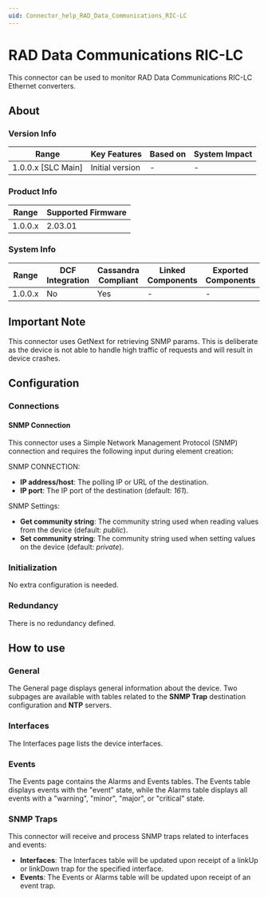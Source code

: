 ```yaml
---
uid: Connector_help_RAD_Data_Communications_RIC-LC
---
```


# RAD Data Communications RIC-LC

This connector can be used to monitor RAD Data Communications RIC-LC Ethernet converters.

## About

### Version Info

| Range                | Key Features     | Based on     | System Impact     |
|----------------------|------------------|--------------|-------------------|
| 1.0.0.x [SLC Main]   | Initial version  | -            | -                 |

### Product Info

| Range     | Supported Firmware     |
|-----------|------------------------|
| 1.0.0.x   | 2.03.01                |

### System Info

| Range     | DCF Integration     | Cassandra Compliant     | Linked Components     | Exported Components     |
|-----------|---------------------|-------------------------|-----------------------|-------------------------|
| 1.0.0.x   | No                  | Yes                     | -                     | -                       |

## Important Note

This connector uses GetNext for retrieving SNMP params. This is deliberate as the device is not able to handle high traffic of requests and will result in device crashes.

## Configuration

### Connections

#### SNMP Connection

This connector uses a Simple Network Management Protocol (SNMP) connection and requires the following input during element creation:

SNMP CONNECTION:

- **IP address/host**: The polling IP or URL of the destination.
- **IP port**: The IP port of the destination (default: *161*).

SNMP Settings:

- **Get community string**: The community string used when reading values from the device (default: *public*).
- **Set community string**: The community string used when setting values on the device (default: *private*).

### Initialization

No extra configuration is needed.

### Redundancy

There is no redundancy defined.

## How to use

### General

The General page displays general information about the device. Two subpages are available with tables related to the **SNMP Trap** destination configuration and **NTP** servers.

### Interfaces

The Interfaces page lists the device interfaces.

### Events

The Events page contains the Alarms and Events tables. The Events table displays events with the "event" state, while the Alarms table displays all events with a "warning", "minor", "major", or "critical" state.

### SNMP Traps

This connector will receive and process SNMP traps related to interfaces and events:

- **Interfaces**: The Interfaces table will be updated upon receipt of a linkUp or linkDown trap for the specified interface.
- **Events**: The Events or Alarms table will be updated upon receipt of an event trap.
